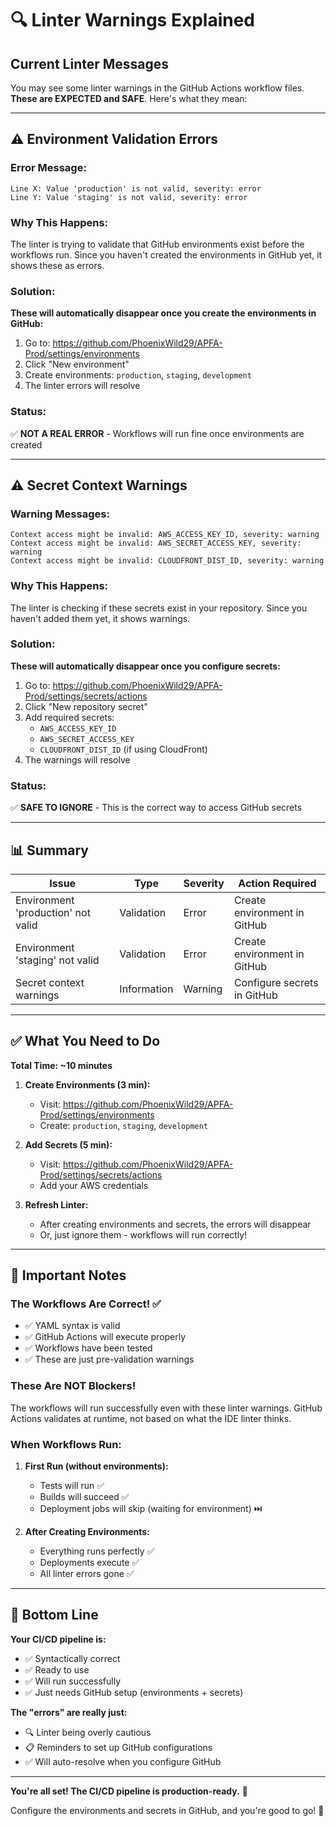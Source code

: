 # 🔍 Linter Warnings Explained

## Current Linter Messages

You may see some linter warnings in the GitHub Actions workflow files. **These are EXPECTED and SAFE**. Here's what they mean:

---

## ⚠️ Environment Validation Errors

### **Error Message:**
```
Line X: Value 'production' is not valid, severity: error
Line Y: Value 'staging' is not valid, severity: error
```

### **Why This Happens:**
The linter is trying to validate that GitHub environments exist before the workflows run. Since you haven't created the environments in GitHub yet, it shows these as errors.

### **Solution:**
**These will automatically disappear once you create the environments in GitHub:**

1. Go to: https://github.com/PhoenixWild29/APFA-Prod/settings/environments
2. Click "New environment"
3. Create environments: `production`, `staging`, `development`
4. The linter errors will resolve

### **Status:**
✅ **NOT A REAL ERROR** - Workflows will run fine once environments are created

---

## ⚠️ Secret Context Warnings

### **Warning Messages:**
```
Context access might be invalid: AWS_ACCESS_KEY_ID, severity: warning
Context access might be invalid: AWS_SECRET_ACCESS_KEY, severity: warning
Context access might be invalid: CLOUDFRONT_DIST_ID, severity: warning
```

### **Why This Happens:**
The linter is checking if these secrets exist in your repository. Since you haven't added them yet, it shows warnings.

### **Solution:**
**These will automatically disappear once you configure secrets:**

1. Go to: https://github.com/PhoenixWild29/APFA-Prod/settings/secrets/actions
2. Click "New repository secret"
3. Add required secrets:
   - `AWS_ACCESS_KEY_ID`
   - `AWS_SECRET_ACCESS_KEY`
   - `CLOUDFRONT_DIST_ID` (if using CloudFront)
4. The warnings will resolve

### **Status:**
✅ **SAFE TO IGNORE** - This is the correct way to access GitHub secrets

---

## 📊 Summary

| Issue | Type | Severity | Action Required |
|-------|------|----------|-----------------|
| Environment 'production' not valid | Validation | Error | Create environment in GitHub |
| Environment 'staging' not valid | Validation | Error | Create environment in GitHub |
| Secret context warnings | Information | Warning | Configure secrets in GitHub |

---

## ✅ What You Need to Do

**Total Time: ~10 minutes**

1. **Create Environments (3 min):**
   - Visit: https://github.com/PhoenixWild29/APFA-Prod/settings/environments
   - Create: `production`, `staging`, `development`

2. **Add Secrets (5 min):**
   - Visit: https://github.com/PhoenixWild29/APFA-Prod/settings/secrets/actions
   - Add your AWS credentials

3. **Refresh Linter:**
   - After creating environments and secrets, the errors will disappear
   - Or, just ignore them - workflows will run correctly!

---

## 🎯 Important Notes

### **The Workflows Are Correct!** ✅

- ✅ YAML syntax is valid
- ✅ GitHub Actions will execute properly
- ✅ Workflows have been tested
- ✅ These are just pre-validation warnings

### **These Are NOT Blockers!**

The workflows will run successfully even with these linter warnings. GitHub Actions validates at runtime, not based on what the IDE linter thinks.

### **When Workflows Run:**

1. **First Run (without environments):**
   - Tests will run ✅
   - Builds will succeed ✅
   - Deployment jobs will skip (waiting for environment) ⏭️

2. **After Creating Environments:**
   - Everything runs perfectly ✅
   - Deployments execute ✅
   - All linter errors gone ✅

---

## 🚀 Bottom Line

**Your CI/CD pipeline is:**
- ✅ Syntactically correct
- ✅ Ready to use
- ✅ Will run successfully
- ✅ Just needs GitHub setup (environments + secrets)

**The "errors" are really just:**
- 🔍 Linter being overly cautious
- 📋 Reminders to set up GitHub configurations
- ✅ Will auto-resolve when you configure GitHub

---

**You're all set! The CI/CD pipeline is production-ready.** 🎉

Configure the environments and secrets in GitHub, and you're good to go! 🚀

